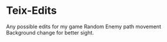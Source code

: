 # Teix-Edits
Any possible edits for my game
Random Enemy path movement
Background change for better sight.
